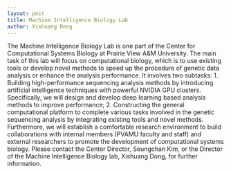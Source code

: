 ```yaml
---
layout: post
title: Machine Intelligence Biology Lab
author: Xishuang Dong
---
```


The Machine Intelligence Biology Lab is one part of the Center for Computational Systems
Biology at Prairie View A&amp;M University. The main task of this lab will focus on computational biology,
which is to use existing tools or develop novel methods to speed up the procedure of genetic data
analysis or enhance the analysis performance. It involves two subtasks: 1. Building high-performance
sequencing analysis methods by introducing artificial intelligence techniques with powerful NVIDIA GPU
clusters. Specifically, we will design and develop deep learning based analysis methods to improve
performance; 2. Constructing the general computational platform to complete various tasks involved in
the genetic sequencing analysis by integrating existing tools and novel methods. Furthermore, we will
establish a comfortable research environment to build collaborations with internal members (PVAMU
faculty and staff) and external researchers to promote the development of computational systems
biology. Please contact the Center Director, Seungchan Kim, or the Director of the Machine Intelligence
Biology lab, Xishuang Dong, for further information.
